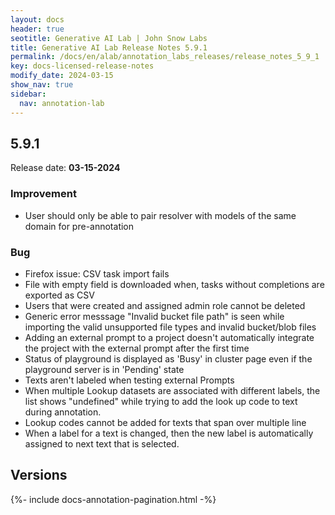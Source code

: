 ```yaml
---
layout: docs
header: true
seotitle: Generative AI Lab | John Snow Labs
title: Generative AI Lab Release Notes 5.9.1
permalink: /docs/en/alab/annotation_labs_releases/release_notes_5_9_1
key: docs-licensed-release-notes
modify_date: 2024-03-15
show_nav: true
sidebar:
  nav: annotation-lab
---
```


<div class="h3-box" markdown="1">

## 5.9.1

Release date: **03-15-2024**

### Improvement
- User should only be able to pair resolver with models of the same domain for pre-annotation

### Bug
- Firefox issue: CSV task import fails
- File with empty field is downloaded when, tasks without completions are exported as CSV
- Users that were created and assigned admin role cannot be deleted
- Generic error messsage "Invalid bucket file path" is seen while importing the valid unsupported file types and invalid bucket/blob files
- Adding an external prompt to a project doesn't automatically integrate the project with the external prompt after the first time
- Status of playground is displayed as 'Busy' in cluster page even if the playground server is in 'Pending' state
- Texts aren't labeled when testing external Prompts
- When multiple Lookup datasets are associated with different labels, the list shows "undefined" while trying to add the look up code to text during annotation.
- Lookup codes cannot be added for texts that span over multiple line
- When a label for a text is changed, then the new label is automatically assigned to next text that is selected.

</div><div class="prev_ver h3-box" markdown="1">

## Versions

</div>

{%- include docs-annotation-pagination.html -%}
